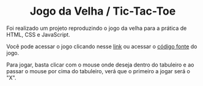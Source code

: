 <h1 align = "center">Jogo da Velha / Tic-Tac-Toe</h1>

Foi realizado um projeto reproduzindo o jogo da velha para a prática de HTML, CSS e JavaScript.

Você pode acessar o jogo clicando nesse <a href = "https://jogo-da-velha-tic-tac-toe.vercel.app/">link</a> ou acessar o <a href = "https://github.com/EricArimura/Jogo-da-Velha-Tic-Tac-Toe">código fonte</a> do jogo.

Para jogar, basta clicar com o mouse onde deseja dentro do tabuleiro e ao passar o mouse por cima do tabuleiro, verá que o primeiro a jogar será o "X".
